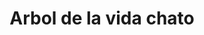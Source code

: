 ---
title: Arbol de la vida chato
date: 
draft: false

# descripcion
description : Aro de plata con árbol de la vida

materials: Plata 925

color: Plateado

dimensions: 2,8

code: 01-01-0021

type: "Aros"

categories: []

# Images
# first image will be shown in the product page
images:
  # - image: "images/path_to_image"
  # La ubicacion de las imagenes es imagenes/Aros/Colgantes/01-01-0021-arbol-de-la-vida-chato
  - image: "./images/aros/colgantes/01-01-0021-arbol-de-la-vida-chato_a.jpeg"
  - image: "./images/aros/colgantes/01-01-0021-arbol-de-la-vida-chato_b.jpeg"
---